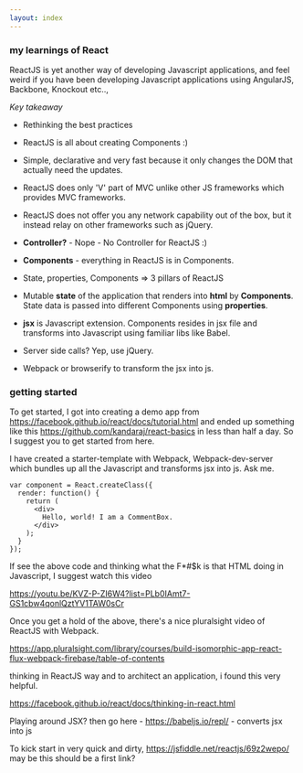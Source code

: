 ```yaml
---
layout: index
---
```


### my learnings of React

ReactJS is yet another way of developing Javascript applications, and feel weird if you have been developing Javascript applications using AngularJS, Backbone, Knockout etc..,

*Key takeaway*

- Rethinking the best practices

- ReactJS is all about creating Components :)

- Simple, declarative and very fast because it only changes the DOM that actually need the updates.

- ReactJS does only 'V' part of MVC unlike other JS frameworks which provides MVC frameworks.

- ReactJS does not offer you any network capability out of the box, but it instead relay on other frameworks such as jQuery.

- **Controller?** - Nope - No Controller for ReactJS :)

- **Components** - everything in ReactJS is in Components.

- State, properties, Components => 3 pillars of ReactJS

- Mutable **state** of the application that renders into **html** by **Components**. State data is passed into different Components using **properties**.

- **jsx** is Javascript extension. Components resides in jsx file and transforms into Javascript using familiar libs like Babel.

- Server side calls? Yep, use jQuery.

- Webpack or browserify to transform the jsx into js.

### getting started

To get started, I got into creating a demo app from https://facebook.github.io/react/docs/tutorial.html and ended up something like this https://github.com/kandaraj/react-basics in less than half a day. So I suggest you to get started from here.

I have created a starter-template with Webpack, Webpack-dev-server which bundles up all the Javascript and transforms jsx into js. Ask me.

```
var component = React.createClass({
  render: function() {
    return (
      <div>
        Hello, world! I am a CommentBox.
      </div>
    );
  }
});
```

If see the above code and thinking what the F*#$k is that HTML doing in Javascript, I suggest watch this video

https://youtu.be/KVZ-P-ZI6W4?list=PLb0IAmt7-GS1cbw4qonlQztYV1TAW0sCr

Once you get a hold of the above, there's a nice pluralsight video of ReactJS with Webpack.

https://app.pluralsight.com/library/courses/build-isomorphic-app-react-flux-webpack-firebase/table-of-contents

thinking in ReactJS way and to architect an application, i found this very helpful.

https://facebook.github.io/react/docs/thinking-in-react.html

Playing around JSX? then go here - https://babeljs.io/repl/ - converts jsx into js

To kick start in very quick and dirty, https://jsfiddle.net/reactjs/69z2wepo/ may be this should be a first link?
